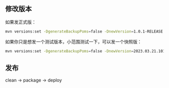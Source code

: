 ## 修改版本

如果发正式版：
 
```bash
mvn versions:set -DgenerateBackupPoms=false -DnewVersion=1.0.1-RELEASE
```

如果你只是想发一个测试版本，小范围测试一下，可以发一个快照版：

```bash
mvn versions:set -DgenerateBackupPoms=false -DnewVersion=2023.03.21.1010-SNAPSHOT
```

## 发布

clean -> package -> deploy
